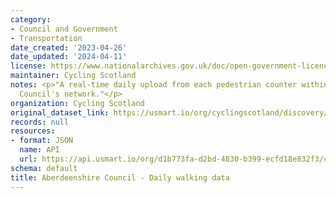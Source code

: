 ```yaml
---
category:
- Council and Government
- Transportation
date_created: '2023-04-26'
date_updated: '2024-04-11'
license: https://www.nationalarchives.gov.uk/doc/open-government-licence/version/3/
maintainer: Cycling Scotland
notes: <p>"A real-time daily upload from each pedestrian counter within Aberdeenshire
  Council's network."</p>
organization: Cycling Scotland
original_dataset_link: https://usmart.io/org/cyclingscotland/discovery/discovery-view-detail/e52cd2c9-41c5-4678-ab6c-c6aed4139bd0
records: null
resources:
- format: JSON
  name: API
  url: https://api.usmart.io/org/d1b773fa-d2bd-4830-b399-ecfd18e832f3/cfdacd28-8f4d-4296-b53c-e5ce828d9efe/1/urql
schema: default
title: Aberdeenshire Council - Daily walking data
---
```

